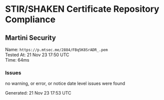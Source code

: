 # STIR/SHAKEN Certificate Repository Compliance

## Martini Security

Name: `https://p.mtsec.me/2884/FBq5K8SrADR_.pem`\
Tested At: 21 Nov 23 17:50 UTC\
Time: 64ms

### Issues

no warning, or error, or notice date level issues were found

Generated: 21 Nov 23 17:53 UTC